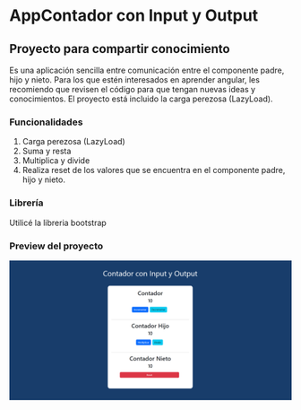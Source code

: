 # AppContador con Input y Output

## Proyecto para compartir conocimiento

Es una aplicación sencilla entre comunicación entre el componente padre, hijo y nieto. Para los que estén interesados en aprender angular, les recomiendo que revisen el código para que tengan nuevas ideas y conocimientos. El proyecto está incluido la carga perezosa (LazyLoad). 

### Funcionalidades

1. Carga perezosa (LazyLoad)
2. Suma y resta
3. Multiplica y divide
4. Realiza reset de los valores que se encuentra en el componente padre, hijo y nieto.

### Librería
Utilicé la libreria bootstrap

### Preview del proyecto
![img](./src/contador.png)
